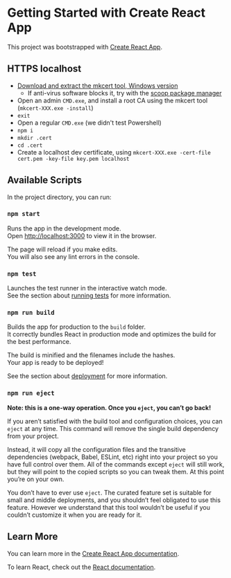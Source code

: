 # Getting Started with Create React App

This project was bootstrapped with [Create React App](https://github.com/facebook/create-react-app).

## HTTPS localhost
* [Download and extract the mkcert tool, Windows version](https://github.com/FiloSottile/mkcert/releases)
  * If anti-virus software blocks it, try with the [scoop package manager](https://github.com/lukesampson/scoop)
* Open an admin `CMD.exe`, and install a root CA using the mkcert tool (`mkcert-XXX.exe -install`)
* `exit`
* Open a regular `CMD.exe` (we didn't test Powershell)
* `npm i`
* `mkdir .cert`
* `cd .cert`
* Create a localhost dev certificate, using `mkcert-XXX.exe -cert-file cert.pem -key-file key.pem localhost`

## Available Scripts

In the project directory, you can run:

### `npm start`

Runs the app in the development mode.\
Open [http://localhost:3000](http://localhost:3000) to view it in the browser.

The page will reload if you make edits.\
You will also see any lint errors in the console.

### `npm test`

Launches the test runner in the interactive watch mode.\
See the section about [running tests](https://facebook.github.io/create-react-app/docs/running-tests) for more information.

### `npm run build`

Builds the app for production to the `build` folder.\
It correctly bundles React in production mode and optimizes the build for the best performance.

The build is minified and the filenames include the hashes.\
Your app is ready to be deployed!

See the section about [deployment](https://facebook.github.io/create-react-app/docs/deployment) for more information.

### `npm run eject`

**Note: this is a one-way operation. Once you `eject`, you can’t go back!**

If you aren’t satisfied with the build tool and configuration choices, you can `eject` at any time. This command will remove the single build dependency from your project.

Instead, it will copy all the configuration files and the transitive dependencies (webpack, Babel, ESLint, etc) right into your project so you have full control over them. All of the commands except `eject` will still work, but they will point to the copied scripts so you can tweak them. At this point you’re on your own.

You don’t have to ever use `eject`. The curated feature set is suitable for small and middle deployments, and you shouldn’t feel obligated to use this feature. However we understand that this tool wouldn’t be useful if you couldn’t customize it when you are ready for it.

## Learn More

You can learn more in the [Create React App documentation](https://facebook.github.io/create-react-app/docs/getting-started).

To learn React, check out the [React documentation](https://reactjs.org/).
